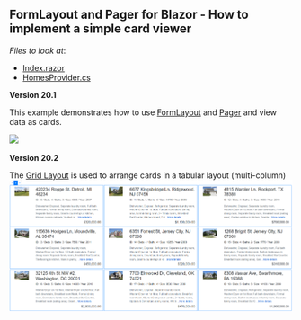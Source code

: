 ## FormLayout and Pager for Blazor - How to implement a simple card viewer

*Files to look at*:
-   [Index.razor](./CS/Pages/Index.razor)
-   [HomesProvider.cs](./CS/Data/HomesProvider.cs)

**Version 20.1**

This example demonstrates how to use [FormLayout](https://demos.devexpress.com/blazor/FormLayout) and [Pager](https://demos.devexpress.com/blazor/Pager) and view data as cards.

![](/Example.png)

**Version 20.2**

The [Grid Layout](https://demos.devexpress.com/blazor/GridLayout) is used to arrange cards in a tabular layout (multi-column)
![](/Example2.png)